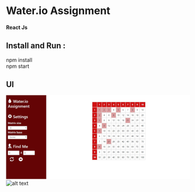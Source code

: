 # Water.io Assignment
#### React Js

## Install and Run :  
npm install   
npm start



## UI
![alt text](https://github.com/BinderAsaf/Assignment-Water.io/blob/master/%E2%80%8F%E2%80%8FUI1.JPG?raw=true "UI")
![alt text](UI2.JPG "UI")

